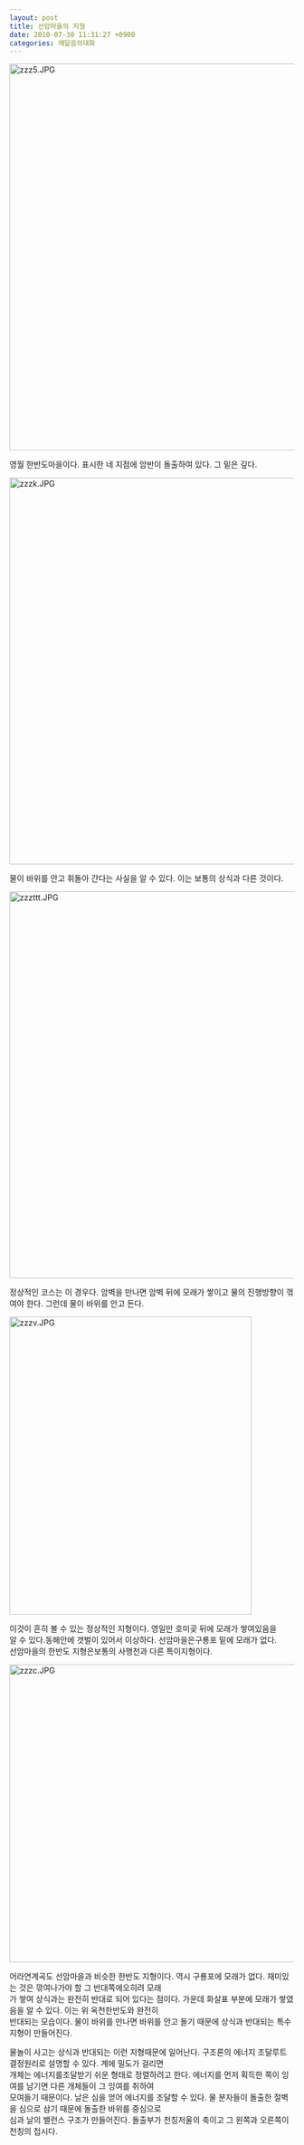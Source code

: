 ```yaml
---
layout: post
title: 선암마을의 지형
date: 2010-07-30 11:31:27 +0900
categories: 깨달음의대화
---
```

<IMG alt=zzz5.JPG src="assets/attach/images/198/905/106/zzz5.JPG" width=658 height=684>  
  
  
영월 한반도마을이다. 표시한 네 지점에 암반이 돌출하여 있다. 그 밑은 깊다.  
  
  
<IMG alt=zzzk.JPG src="assets/attach/images/198/905/106/zzzk.JPG" width=658 height=684>   
  
  
물이 바위를 안고 휘돌아 간다는 사실을 알 수 있다. 이는 보통의 상식과 다른 것이다.  
  
  
<IMG alt=zzzttt.JPG src="assets/attach/images/198/905/106/zzzttt.JPG" width=658 height=684>  
  
  
정상적인 코스는 이 경우다. 암벽을 만나면 암벽 뒤에 모래가 쌓이고 물의 진행방향이 꺾여야 한다. 그런데 물이 바위를 안고 돈다.  
  
<IMG alt=zzzv.JPG src="assets/attach/images/198/905/106/zzzv.JPG" width=428 height=527>  
  
  
이것이 흔히 볼 수 있는 정상적인 지형이다. 영일만 호미곶 뒤에 모래가 쌓여있음을   
알 수 있다.동해안에 갯벌이 있어서 이상하다. 선암마을은구룡포 밑에 모래가 없다.   
선암마을의 한반도 지형은보통의 사행천과 다른 특이지형이다.  
  
<IMG alt=zzzc.JPG src="assets/attach/images/198/905/106/zzzc.JPG" width=714 height=527>  
  
어라연계곡도 선암마을과 비슷한 한반도 지형이다. 역시 구룡포에 모래가 없다. 재미있는 것은 깎여나가야 할 그 반대쪽에오히려 모래  
가 쌓여 상식과는 완전히 반대로 되어 있다는 점이다. 가운데 화살표 부분에 모래가 쌓였음을 알 수 있다. 이는 위 옥천한반도와 완전히  
반대되는 모습이다. 물이 바위를 만나면 바위를 안고 돌기 때문에 상식과 반대되는 특수지형이 만들어진다.  
  
물놀이 사고는 상식과 반대되는 이런 지형때문에 일어난다. 구조론의 에너지 조달루트 결정원리로 설명할 수 있다. 계에 밀도가 걸리면  
개체는 에너지를조달받기 쉬운 형태로 정렬하려고 한다. 에너지를 먼저 획득한 쪽이 잉여를 남기면 다른 개체들이 그 잉여를 취하여   
모여들기 때문이다. 날은 심을 얻어 에너지를 조달할 수 있다. 물 분자들이 돌출한 절벽을 심으로 삼기 때문에 돌출한 바위를 중심으로   
심과 날의 밸런스 구조가 만들어진다. 돌출부가 천칭저울의 축이고 그 왼쪽과 오른쪽이 천칭의 접시다.
